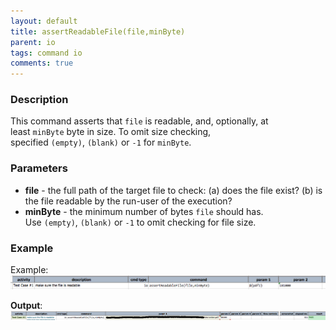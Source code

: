 ```yaml
---
layout: default
title: assertReadableFile(file,minByte)
parent: io
tags: command io
comments: true
---
```



### Description
This command asserts that `file` is readable, and, optionally, at least `minByte` byte in size. To omit size 
checking, specified `(empty)`, `(blank)` or `-1` for `minByte`.


### Parameters
- **file** - the full path of the target file to check: (a) does the file exist? (b) is the file readable by the 
  run-user of the execution?
- **minByte** - the minimum number of bytes `file` should has. Use `(empty)`, `(blank)` or `-1` to omit checking 
  for file size.


### Example
Example:<br/>
![script](image/assertReadable_01.png)

**Output**:<br/>
![output](image/assertReadable_02.png)
